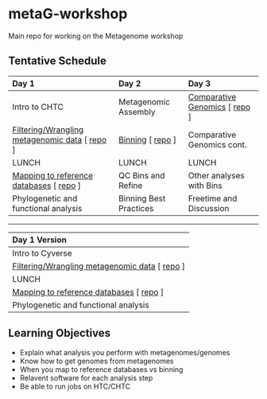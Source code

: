 # metaG-workshop
Main repo for working on the Metagenome workshop

## Tentative Schedule

| Day 1| Day 2| Day 3  |
|:---------|:------|:------|
| Intro to CHTC | Metagenomic Assembly | [Comparative Genomics](https://uw-madison-microbiome-hub.github.io/metaG-comp-genomics/) [ [repo](https://github.com/uw-madison-microbiome-hub/metaG-comp-genomics) ] |
| [Filtering/Wrangling metagenomic data](https://uw-madison-microbiome-hub.github.io/metaG-wrangling/) [ [repo](https://github.com/uw-madison-microbiome-hub/metaG-wrangling) ]| [Binning](https://uw-madison-microbiome-hub.github.io/metaG-bin-analysis/) [ [repo](https://github.com/uw-madison-microbiome-hub/metaG-bin-analysis) ] | Comparative Genomics cont. |
| LUNCH | LUNCH | LUNCH |
| [Mapping to reference databases](https://uw-madison-microbiome-hub.github.io/metaG-ref-analysis/) [ [repo](https://github.com/uw-madison-microbiome-hub/metaG-ref-analysis) ] | QC Bins and Refine | Other analyses with Bins |
| Phylogenetic and functional analysis | Binning Best Practices | Freetime and Discussion | 


----------

| Day 1 Version| 
|:---------| 
| Intro to Cyverse | 
| [Filtering/Wrangling metagenomic data](https://uw-madison-microbiome-hub.github.io/metaG-wrangling/) [ [repo](https://github.com/uw-madison-microbiome-hub/metaG-wrangling) ]|
| LUNCH | 
| [Mapping to reference databases](https://uw-madison-microbiome-hub.github.io/metaG-ref-analysis/) [ [repo](https://github.com/uw-madison-microbiome-hub/metaG-ref-analysis) ] | 
| Phylogenetic and functional analysis | 



## Learning Objectives 

- Explain what analysis you perform with metagenomes/genomes
- Know how to get genomes from metagenomes
- When you map to reference databases vs binning
- Relavent software for each analysis step
- Be able to run jobs on HTC/CHTC

